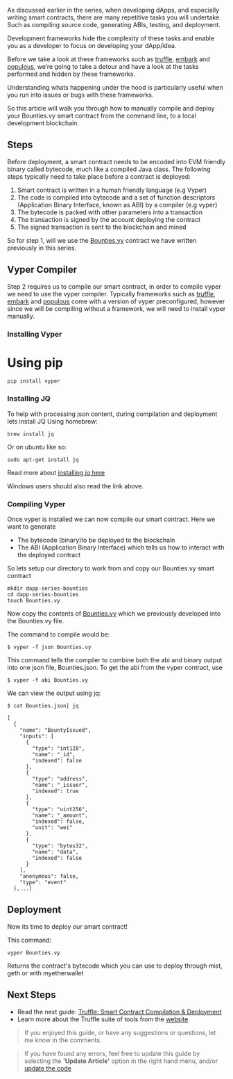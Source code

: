 As discussed earlier in the series, when developing dApps, and especially writing smart contracts, there are many repetitive tasks you will undertake. Such as compiling source code, generating ABIs, testing, and deployment.

Development frameworks hide the complexity of these tasks and enable you as a developer to focus on developing your dApp/idea.

Before we take a look at these frameworks such as [truffle](https://truffleframework.com/), [embark](https://embark.status.im/) and [populous](https://github.com/ethereum/populus), we’re going to take a detour and have a look at the tasks performed and hidden by these frameworks.

Understanding whats happening under the hood is particularly useful when you run into issues or bugs with these frameworks.

So this article will walk you through how to manually compile and deploy your Bounties.vy smart contract from the command line, to a local development blockchain.

## Steps

Before deployment, a smart contract needs to be encoded into EVM friendly binary called bytecode, much like a compiled Java class.
The following steps typically need to take place before a contract is deployed:

1. Smart contract is written in a human friendly language (e.g Vyper)
2. The code is compiled into bytecode and a set of function descriptors (Application Binary Interface, known as ABI) by a compiler (e.g vyper)
3. The bytecode is packed with other parameters into a transaction
4. The transaction is signed by the account deploying the contract
5. The signed transaction is sent to the blockchain and mined

So for step 1, will we use the [Bounties.vy](https://github.com/kauri-io/kauri-fullstack-dapp-tutorial-series/blob/master/manual-compilation-and-deploy/Bounties.vy) contract we have written previously in this series.

## Vyper Compiler

Step 2 requires us to compile our smart contract, in order to compile vyper we need to use the vyper compiler. Typically frameworks such as [truffle](https://truffleframework.com/), [embark](https://embark.status.im/) and [populous](https://github.com/ethereum/populus) come with a version of vyper preconfigured, however since we will be compiling without a framework, we will need to install vyper manually.

### Installing Vyper

# Using pip

```
pip install vyper
```

### Installing JQ

To help with processing json content, during compilation and deployment lets install JQ
Using homebrew:

```
brew install jq
```

Or on ubuntu like so:

```
sudo apt-get install jq
```

Read more about [installing jq here](https://stedolan.github.io/jq/download/)

Windows users should also read the link above.

### Compiling Vyper

Once vyper is installed we can now compile our smart contract. Here we want to generate

- The bytecode (binary)to be deployed to the blockchain
- The ABI (Application Binary Interface) which tells us how to interact with the deployed contract

So lets setup our directory to work from and copy our Bounties.vy smart contract

```
mkdir dapp-series-bounties
cd dapp-series-bounties
touch Bounties.vy
```

Now copy the contents of [Bounties.vy](https://github.com/kauri-io/kauri-fullstack-dapp-tutorial-series/blob/master/manual-compilation-and-deploy/Bounties.vy) which we previously developed into the Bounties.vy file.

The command to compile would be:

```
$ vyper -f json Bounties.vy
```

This command tells the compiler to combine both the abi and binary output into one json file, Bounties.json. To get the abi from the vyper contract, use

```
$ vyper -f abi Bounties.vy
```

We can view the output using jq:

```
$ cat Bounties.json| jq

[
  {
    "name": "BountyIssued",
    "inputs": [
      {
        "type": "int128",
        "name": "_id",
        "indexed": false
      },
      {
        "type": "address",
        "name": "_issuer",
        "indexed": true
      },
      {
        "type": "uint256",
        "name": "_amount",
        "indexed": false,
        "unit": "wei"
      },
      {
        "type": "bytes32",
        "name": "data",
        "indexed": false
      }
    ],
    "anonymous": false,
    "type": "event"
  },...]
```

## Deployment

Now its time to deploy our smart contract!

This command:

`vyper Bounties.vy`

Returns the contract's bytecode which you can use to deploy through mist, geth or with myetherwallet

## Next Steps

- Read the next guide: [Truffle: Smart Contract Compilation & Deployment](https://kauri.io/article/cbc38bf09088426fbefcbe7d42ac679f/truffle:-smart-contract-compilation-and-deployment)
- Learn more about the Truffle suite of tools from the [website](https://truffleframework.com/)

> If you enjoyed this guide, or have any suggestions or questions, let me know in the comments.

> If you have found any errors, feel free to update this guide by selecting the **'Update Article'** option in the right hand menu, and/or [update the code](https://github.com/kauri-io/kauri-fullstack-dapp-tutorial-series/tree/master/truffle-compilation-and-deploy)
